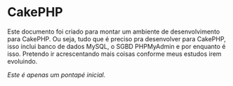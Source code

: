 # CakePHP

Este documento foi criado para montar um ambiente de desenvolvimento para CakePHP. Ou seja, tudo que é preciso pra desenvolver para CakePHP, isso inclui banco de dados MySQL, o SGBD PHPMyAdmin e por enquanto é isso. Pretendo ir acrescentando mais coisas conforme meus estudos irem evoluindo.

*Este é apenas um pontapé inicial.*
